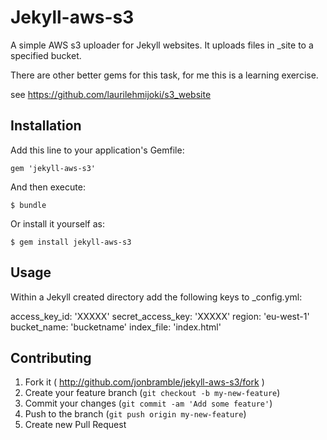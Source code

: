 # Jekyll-aws-s3

A simple AWS s3 uploader for Jekyll websites. 
It uploads files in _site to a specified bucket. 

There are other better gems for this task, for me this is a learning exercise. 

see https://github.com/laurilehmijoki/s3_website
 

## Installation

Add this line to your application's Gemfile:

    gem 'jekyll-aws-s3'

And then execute:

    $ bundle

Or install it yourself as:

    $ gem install jekyll-aws-s3

## Usage

Within a Jekyll created directory add the following keys to _config.yml: 

access_key_id: 'XXXXX'
secret_access_key: 'XXXXX'
region: 'eu-west-1'
bucket_name: 'bucketname'
index_file: 'index.html'

## Contributing

1. Fork it ( http://github.com/jonbramble/jekyll-aws-s3/fork )
2. Create your feature branch (`git checkout -b my-new-feature`)
3. Commit your changes (`git commit -am 'Add some feature'`)
4. Push to the branch (`git push origin my-new-feature`)
5. Create new Pull Request

